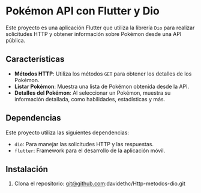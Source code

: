 # Pokémon API con Flutter y Dio

Este proyecto es una aplicación Flutter que utiliza la librería `Dio` para realizar solicitudes HTTP y obtener información sobre Pokémon desde una API pública.

## Características

- **Métodos HTTP**: Utiliza los métodos `GET` para obtener los detalles de los Pokémon.
- **Listar Pokémon**: Muestra una lista de Pokémon obtenida desde la API.
- **Detalles del Pokémon**: Al seleccionar un Pokémon, muestra su información detallada, como habilidades, estadísticas y más.

## Dependencias

Este proyecto utiliza las siguientes dependencias:

- `dio`: Para manejar las solicitudes HTTP y las respuestas.
- `flutter`: Framework para el desarrollo de la aplicación móvil.

## Instalación

1. Clona el repositorio:  git@github.com:davidethc/Http-metodos-dio.git

   ```bash
